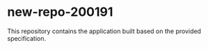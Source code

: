 # new-repo-200191

This repository contains the application built based on the provided specification.
